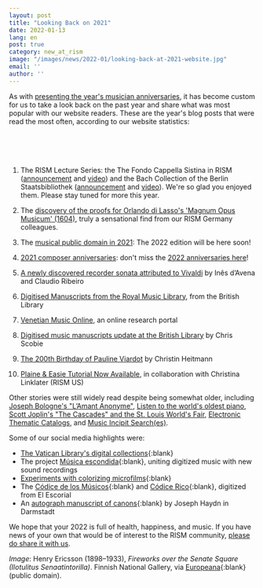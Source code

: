 ```yaml
---
layout: post
title: "Looking Back on 2021"
date: 2022-01-13
lang: en
post: true
category: new_at_rism
image: "/images/news/2022-01/looking-back-at-2021-website.jpg"
email: ''
author: ''
---
```


As with [presenting the year's musician anniversaries](/musical_anniversaries/2022/01/10/musician-anniversaries-2022.html), it has become custom for us to take a look back on the past year and share what was most popular with our website readers. These are the year's blog posts that were read the most often, according to our website statistics:  
&nbsp;  
&nbsp;  
&nbsp;  
&nbsp;   

1. The RISM Lecture Series: the The Fondo Cappella Sistina in RISM ([announcement](/events/2021/01/11/first-rism-lecture-fondo-cappella-sistina.html) and [video](/events/2021/03/04/rism-lecture-cappella-sistina-online.html)) and the Bach Collection of the Berlin Staatsbibliothek ([announcement](/events/2021/04/29/second-rism-lecture-bach-collection-berlin-staatsbibliothek.html) and [video](/events/2021/07/08/rism-lecture-bach-collection-berlin-staatsbibliothek-now-online.html)). We're so glad you enjoyed them. Please stay tuned for more this year.

2. The [discovery of the proofs for Orlando di Lasso's 'Magnum Opus Musicum' (1604)](/rediscovered/2021/03/15/proofs-orlando-di-lasso-magnum-opus-musicum.html), truly a sensational find from our RISM Germany colleagues.  

3. The [musical public domain in 2021](/in_the_news/2021/02/22/public-domain-music-2021.html): The 2022 edition will be here soon!

4. [2021 composer anniversaries](/musical_anniversaries/2021/01/14/composer-anniversaries-2021.html): don't miss the [2022 anniversaries here](/musical_anniversaries/2022/01/10/musician-anniversaries-2022.html)!

5. [A newly discovered recorder sonata attributed to Vivaldi](/rediscovered/2021/11/08/a-newly-discovered-recorder-sonata-attributed-to-vivaldi.html) by Inês d’Avena and Claudio Ribeiro

6. [Digitised Manuscripts from the Royal Music Library](/library_collections/2021/08/16/digitised-manuscripts-from-the-royal-music-library.html), from the British Library

7. [Venetian Music Online](/electronic_resources/2021/06/28/venetian-music-online.html), an online research portal

8. [Digitised music manuscripts update at the British Library](/library_collections/2021/10/18/british-library-digitised-music-manuscripts-update.html) by Chris Scobie

9. [The 200th Birthday of Pauline Viardot](/musical_anniversaries/2021/07/15/200th-birthday-pauline-viardot.html) by Christin Heitmann

10. [Plaine & Easie Tutorial Now Available](/new_at_rism/2021/06/10/plaine-easie-code-new-tutorial.html), in collaboration with Christina Linklater (RISM US)

Other stories were still widely read despite being somewhat older, including [Joseph Bologne's "L’Amant Anonyme"](/new_publications/2020/12/07/joseph-bolognes-lamant-anonyme.html), [Listen to the world's oldest piano](/rediscovered/2014/05/28/listen-to-the-worlds-oldest-piano.html), [Scott Joplin's "The Cascades" and the St. Louis World's Fair](/musical_anniversaries/2017/03/30/scott-joplins-the-cascades-and-the-st-louis-worlds.html), [Electronic Thematic Catalogs](/new_at_rism/2020/11/09/electronic-thematic-catalogs.html), and [Music Incipit Search(es)](/rism_online_catalog/2016/11/10/music-incipit-searchesthe-incipit-search-in-the.html).

Some of our social media highlights were:
- [The Vatican Library's digital collections](https://digi.vatlib.it/mss/Capp.Sist){:blank}
- The project [Música escondida](http://www.escond.es/musicaescondida){:blank}, uniting digitized music with new sound recordings
- [Experiments with colorizing microfilms](https://twitter.com/PonteIneptique/status/1435163187494727680){:blank}
- The [Códice de los Músicos](https://bit.ly/3x4mGDE){:blank} and [Códice Rico](https://bit.ly/3dpdZfe){:blank}, digitized from El Escorial
- An [autograph manuscript of canons](http://tudigit.ulb.tu-darmstadt.de/show/Mus-Ms-989 ){:blank} by Joseph Haydn in Darmstadt

We hope that your 2022 is full of health, happiness, and music. If you have news of your own that would be of interest to the RISM community, [please do share it with us](/community/share-your-news.html).

_Image_: Henry Ericsson (1898–1933), _Fireworks over the Senate Square (Ilotulitus Senaatintorilla)_. Finnish National Gallery, via [Europeana](https://www.europeana.eu/de/item/2021012/app_si_C_IV_1107?lang=en){:blank} (public domain).
